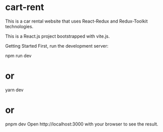 # cart-rent
This is a car rental website that uses React-Redux and  Redux-Toolkit technologies.


This is a React.js project bootstrapped with vite.js.

Getting Started
First, run the development server:

npm run dev
# or
yarn dev
# or
pnpm dev
Open http://localhost:3000 with your browser to see the result.

